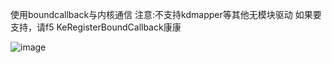 使用boundcallback与内核通信
注意:不支持kdmapper等其他无模块驱动
如果要支持，请f5 KeRegisterBoundCallback康康

![image](https://github.com/sbsbsbssbsbs/boundcallback/blob/main/XS%7B(W~%7DXM%25R5%7B3G)LNE8%40%25L.png)
